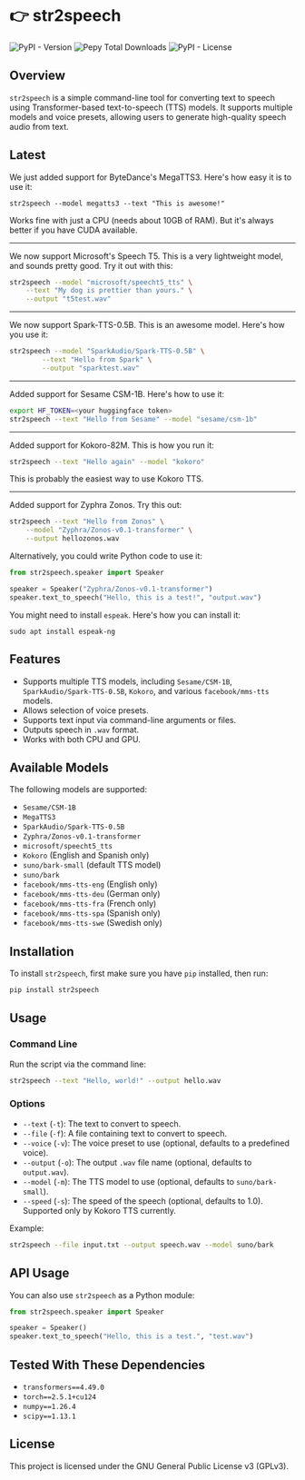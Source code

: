 # 👉 str2speech

![PyPI - Version](https://img.shields.io/pypi/v/str2speech)
![Pepy Total Downloads](https://img.shields.io/pepy/dt/str2speech)
![PyPI - License](https://img.shields.io/pypi/l/str2speech)

## Overview
`str2speech` is a simple command-line tool for converting text to speech using Transformer-based text-to-speech (TTS) models. It supports multiple models and voice presets, allowing users to generate high-quality speech audio from text.

## Latest

We just added support for ByteDance's MegaTTS3. Here's how easy it is to use it:

```
str2speech --model megatts3 --text "This is awesome!"
```

Works fine with just a CPU (needs about 10GB of RAM). But it's always better if you have CUDA available.

---

We now support Microsoft's Speech T5. This is a very lightweight model, and sounds pretty good. Try it out with this:

```bash
str2speech --model "microsoft/speecht5_tts" \
    --text "My dog is prettier than yours." \
    --output "t5test.wav"
```

---

We now support Spark-TTS-0.5B. This is an awesome model. Here's how you use it:

```bash
str2speech --model "SparkAudio/Spark-TTS-0.5B" \
        --text "Hello from Spark" \
        --output "sparktest.wav"
```

---

Added support for Sesame CSM-1B. Here's how to use it:

```bash
export HF_TOKEN=<your huggingface token>
str2speech --text "Hello from Sesame" --model "sesame/csm-1b"
```

---

Added support for Kokoro-82M. This is how you run it:

```bash
str2speech --text "Hello again" --model "kokoro"
```

This is probably the easiest way to use Kokoro TTS.

---

Added support for Zyphra Zonos. Try this out:

```bash
str2speech --text "Hello from Zonos" \
    --model "Zyphra/Zonos-v0.1-transformer" \
    --output hellozonos.wav
```

Alternatively, you could write Python code to use it:

```python
from str2speech.speaker import Speaker

speaker = Speaker("Zyphra/Zonos-v0.1-transformer")
speaker.text_to_speech("Hello, this is a test!", "output.wav")
```

You might need to install `espeak`. Here's how you can install it:

```
sudo apt install espeak-ng
```

## Features
- Supports multiple TTS models, including `Sesame/CSM-1B`, `SparkAudio/Spark-TTS-0.5B`, `Kokoro`, and various `facebook/mms-tts` models.
- Allows selection of voice presets.
- Supports text input via command-line arguments or files.
- Outputs speech in `.wav` format.
- Works with both CPU and GPU.

## Available Models

The following models are supported:
- `Sesame/CSM-1B`
- `MegaTTS3`
- `SparkAudio/Spark-TTS-0.5B`
- `Zyphra/Zonos-v0.1-transformer`
- `microsoft/speecht5_tts`
- `Kokoro` (English and Spanish only)
- `suno/bark-small` (default TTS model)
- `suno/bark`
- `facebook/mms-tts-eng` (English only)
- `facebook/mms-tts-deu` (German only)
- `facebook/mms-tts-fra` (French only)
- `facebook/mms-tts-spa` (Spanish only)
- `facebook/mms-tts-swe` (Swedish only)

## Installation

To install `str2speech`, first make sure you have `pip` installed, then run:

```sh
pip install str2speech
```

## Usage

### Command Line
Run the script via the command line:

```sh
str2speech --text "Hello, world!" --output hello.wav
```

### Options
- `--text` (`-t`): The text to convert to speech.
- `--file` (`-f`): A file containing text to convert to speech.
- `--voice` (`-v`): The voice preset to use (optional, defaults to a predefined voice).
- `--output` (`-o`): The output `.wav` file name (optional, defaults to `output.wav`).
- `--model` (`-m`): The TTS model to use (optional, defaults to `suno/bark-small`).
- `--speed` (`-s`): The speed of the speech (optional, defaults to 1.0). Supported only by Kokoro TTS currently.

Example:
```sh
str2speech --file input.txt --output speech.wav --model suno/bark
```

## API Usage

You can also use `str2speech` as a Python module:

```python
from str2speech.speaker import Speaker

speaker = Speaker()
speaker.text_to_speech("Hello, this is a test.", "test.wav")
```

## Tested With These Dependencies
- `transformers==4.49.0`
- `torch==2.5.1+cu124`
- `numpy==1.26.4`
- `scipy==1.13.1`

## License
This project is licensed under the GNU General Public License v3 (GPLv3).